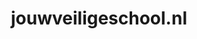 ---
layout: post
title:  "jouwveiligeschool.nl"
internal_url:  "/data/jouwveiligeschool.nl.html"
categories: dutchgov
---